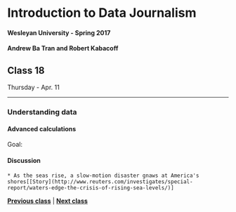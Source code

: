 # Introduction to Data Journalism
  
#### Wesleyan University - Spring 2017
  
**Andrew Ba Tran and Robert Kabacoff**
  
## Class 18
Thursday - Apr. 11
                             
----
                             
### Understanding data
                             
#### Advanced calculations
                             
Goal: 
                             
#### Discussion

    * As the seas rise, a slow-motion disaster gnaws at America's shores[[Story](http://www.reuters.com/investigates/special-report/waters-edge-the-crisis-of-rising-sea-levels/)]
                                 
                   
**[Previous class](class17.md)** | **[Next class](class19.md)**
